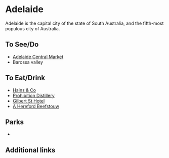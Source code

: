 # Adelaide

Adelaide is the capital city of the state of South Australia, and the fifth-most populous city of Australia.

## To See/Do

* [Adelaide Central Market](https://adelaidecentralmarket.com.au)
* Barossa valley

## To Eat/Drink

* [Hains & Co](https://hainsco.com.au)
* [Prohibition Distillery](https://prohibitionliquor.co)
* [Gilbert St Hotel](https://www.gilbertsthotel.com.au)
* [A Hereford Beefstouw](https://beefstouw.com/restaurants/adelaide-australien)

## Parks 

*

## Additional links

